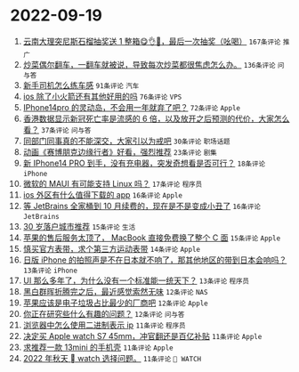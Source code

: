 # 2022-09-19

1. [云南大理突尼斯石榴抽奖送 1 整箱😋👌🧺，最后一次抽奖（吆喝）](https://www.v2ex.com/t/881149) `167条评论` `推广`
1. [炒菜偶尔翻车，一翻车就被说，导致每次炒菜都很焦虑怎么办。](https://www.v2ex.com/t/881155) `136条评论` `问与答`
1. [新手司机怎么练车感](https://www.v2ex.com/t/881185) `91条评论` `汽车`
1. [ios 除了小火箭还有其他好用的吗](https://www.v2ex.com/t/881159) `76条评论` `VPS`
1. [IPhone14pro 的灵动岛，不会用一年就弃了吧？](https://www.v2ex.com/t/881194) `72条评论` `Apple`
1. [香港数据显示新冠死亡率是流感的 6 倍，以及放开之后预测的代价，大家怎么看？](https://www.v2ex.com/t/881239) `37条评论` `问与答`
1. [同部门同事真的不能深交，大家引以为戒吧](https://www.v2ex.com/t/881210) `30条评论` `职场话题`
1. [动画《赛博朋克边缘行者》好看，强烈推荐](https://www.v2ex.com/t/881276) `23条评论` `剧集`
1. [新 IPhone14 PRO 到手，没有充电器，突发奇想看是否可行？](https://www.v2ex.com/t/881180) `18条评论` `iPhone`
1. [微软的 MAUI 有可能支持 Linux 吗？](https://www.v2ex.com/t/881283) `17条评论` `程序员`
1. [ios 外区有什么值得下载的 app](https://www.v2ex.com/t/881330) `16条评论` `Apple`
1. [等 JetBrains 全家桶到 10 月续费的，现在是不是变成小丑了](https://www.v2ex.com/t/881309) `16条评论` `JetBrains`
1. [30 岁落户城市推荐](https://www.v2ex.com/t/881335) `15条评论` `生活`
1. [苹果的售后服务太顶了， MacBook 直接免费换了整个 C 面](https://www.v2ex.com/t/881230) `15条评论` `Apple`
1. [慎买官方表带，求个第三方运动表带](https://www.v2ex.com/t/881235) `14条评论` `Apple`
1. [日版 iPhone 的拍照声是不在日本就不响了，那其他地区的带到日本会响吗？](https://www.v2ex.com/t/881316) `13条评论` `iPhone`
1. [UI 那么多年了，为什么没有一个标准能一统天下？](https://www.v2ex.com/t/881306) `13条评论` `程序员`
1. [黑白群晖折腾完之后，最近感觉索然无味](https://www.v2ex.com/t/881317) `12条评论` `NAS`
1. [苹果应该是电子垃圾占比最少的厂商吧](https://www.v2ex.com/t/881250) `12条评论` `Apple`
1. [你正在研究些什么有趣的问题？](https://www.v2ex.com/t/881227) `12条评论` `问与答`
1. [浏览器中怎么使用二进制表示 ip](https://www.v2ex.com/t/881297) `11条评论` `程序员`
1. [决定买 Apple watch S7 45mm，冲官翻还是百亿补贴](https://www.v2ex.com/t/881293) `11条评论` `Apple`
1. [求推荐一款 13mini 的手机壳](https://www.v2ex.com/t/881252) `11条评论` `Apple`
1. [2022 年秋天  watch 选择问题。](https://www.v2ex.com/t/881211) `11条评论` ` WATCH`
